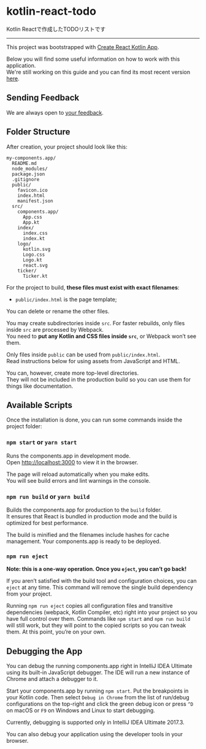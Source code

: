 # kotlin-react-todo

Kotlin Reactで作成したTODOリストです

---

This project was bootstrapped with [Create React Kotlin App](https://github.com/JetBrains/create-react-kotlin-app).

Below you will find some useful information on how to work with this application.<br>
We're still working on this guide and you can find its most recent version [here](https://github.com/JetBrains/create-react-kotlin-app/blob/master/packages/react-scripts/template/README.md).

## Sending Feedback

We are always open to [your feedback](https://youtrack.jetbrains.com/issues/CRKA).

## Folder Structure

After creation, your project should look like this:

```
my-components.app/
  README.md
  node_modules/
  package.json
  .gitignore
  public/
    favicon.ico
    index.html
    manifest.json
  src/
    components.app/
      App.css
      App.kt
    index/
      index.css
      index.kt
    logo/
      kotlin.svg
      Logo.css
      Logo.kt
      react.svg
    ticker/
      Ticker.kt
```

For the project to build, **these files must exist with exact filenames**:

* `public/index.html` is the page template;

You can delete or rename the other files.

You may create subdirectories inside `src`. For faster rebuilds, only files inside `src` are processed by Webpack.<br>
You need to **put any Kotlin and CSS files inside `src`**, or Webpack won’t see them.

Only files inside `public` can be used from `public/index.html`.<br>
Read instructions below for using assets from JavaScript and HTML.

You can, however, create more top-level directories.<br>
They will not be included in the production build so you can use them for things like documentation.

## Available Scripts

Once the installation is done, you can run some commands inside the project folder:

### `npm start` or `yarn start`

Runs the components.app in development mode.<br>
Open [http://localhost:3000](http://localhost:3000) to view it in the browser.

The page will reload automatically when you make edits.<br>
You will see build errors and lint warnings in the console.

### `npm run build` or `yarn build`

Builds the components.app for production to the `build` folder.<br>
It ensures that React is bundled in production mode and the build is optimized for best performance.

The build is minified and the filenames include hashes for cache management. Your components.app is ready to be deployed.

### `npm run eject`

**Note: this is a one-way operation. Once you `eject`, you can’t go back!**

If you aren’t satisfied with the build tool and configuration choices, you can `eject` at any time. This command will remove the single build dependency from your project.

Running `npm run eject` copies all configuration files and transitive dependencies (webpack, Kotlin Compiler, etc) right into your project so you have full control over them. Commands like `npm start` and `npm run build` will still work, but they will point to the copied scripts so you can tweak them. At this point, you’re on your own.

## Debugging the App

You can debug the running components.app right in IntelliJ IDEA Ultimate using its built-in JavaScript debugger. The IDE will run a new instance of Chrome and attach a debugger to it.

Start your components.app by running `npm start`. Put the breakpoints in your Kotlin code.
Then select `Debug in Chrome` from the list of run/debug configurations on the top-right and click the green debug icon or press `^D` on macOS or `F9` on Windows and Linux to start debugging.

Currently, debugging is supported only in IntelliJ IDEA Ultimate 2017.3.

You can also debug your application using the developer tools in your browser.

